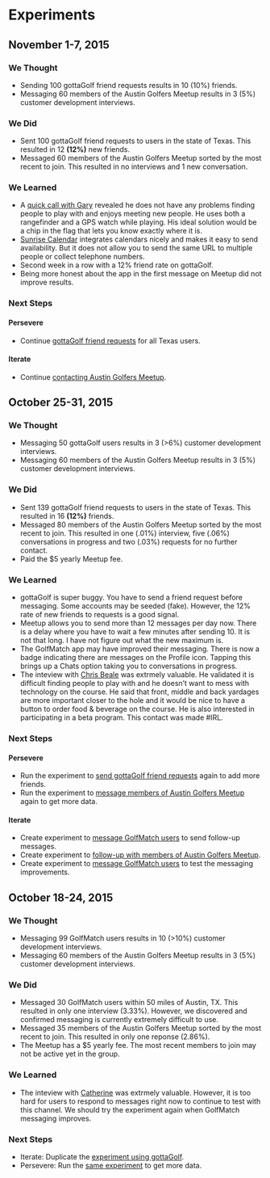 # Experiments

## November 1-7, 2015
### We Thought
* Sending 100 gottaGolf friend requests results in 10 (10%) friends.
* Messaging 60 members of the Austin Golfers Meetup results in 3 (5%) customer development interviews.

### We Did
* Sent 100 gottaGolf friend requests to users in the state of Texas. This resulted in 12 **(12%)** new friends.
* Messaged 60 members of the Austin Golfers Meetup sorted by the most recent to join. This resulted in no interviews and 1 new conversation.

### We Learned
* A [quick call with Gary](https://github.com/Sillybodkins/interviews/blob/master/gary.md) revealed he does not have any problems finding people to play with and enjoys meeting new people. He uses both a rangefinder and a GPS watch while playing. His ideal solution would be a chip in the flag that lets you know exactly where it is.
* [Sunrise Calendar](https://sunrise.am/) integrates calendars nicely and makes it easy to send availability. But it does not allow you to send the same URL to multiple people or collect telephone numbers.
* Second week in a row with a 12% friend rate on gottaGolf.
* Being more honest about the app in the first message on Meetup did not improve results.

### Next Steps
#### Persevere
* Continue [gottaGolf friend requests](https://trello.com/c/ZGVkM5GZ/94-send-gottagolf-friend-requests) for all Texas users.

#### Iterate
* Continue [contacting Austin Golfers Meetup](https://trello.com/c/h9S5w72B/95-message-members-of-austin-golfers-meetup). 

## October 25-31, 2015
### We Thought
* Messaging 50 gottaGolf users results in 3 (>6%) customer development interviews.
* Messaging 60 members of the Austin Golfers Meetup results in 3 (5%) customer development interviews.

### We Did
* Sent 139 gottaGolf friend requests to users in the state of Texas. This resulted in 16 **(12%)** friends.
* Messaged 80 members of the Austin Golfers Meetup sorted by the most recent to join. This resulted in one (.01%) interview, five (.06%) conversations in progress and two (.03%) requests for no further contact.
* Paid the $5 yearly Meetup fee.

### We Learned
* gottaGolf is super buggy. You have to send a friend request before messaging. Some accounts may be seeded (fake). However, the 12% rate of new friends to requests is a good signal.
* Meetup allows you to send more than 12 messages per day now. There is a delay where you have to wait a few minutes after sending 10. It is not that long. I have not figure out what the new maximum is.
* The GolfMatch app may have improved their messaging. There is now a badge indicating there are messages on the Profile icon. Tapping this brings up a Chats option taking you to conversations in progress. 
* The inteview with [Chris Beale](https://github.com/Sillybodkins/interviews/blob/master/chrisBeale.md) was extrmely valuable. He validated it is difficult finding people to play with and he doesn’t want to mess with technology on the course. He said that front, middle and back yardages are more important closer to the hole and it would be nice to have a button to order food & beverage on the course. He is also interested in participating in a beta program. This contact was made #IRL.

### Next Steps
#### Persevere
* Run the experiment to [send gottaGolf friend requests](https://trello.com/c/PuSb6Ses/80-send-gottagolf-friend-requests) again to add more friends.
* Run the experiment to [message members of Austin Golfers Meetup](https://trello.com/c/JizNbfD2/82-message-members-of-austin-golfers-meetup) again to get more data.

#### Iterate
* Create experiment to [message GolfMatch users](https://trello.com/c/wFxCS6aV/83-message-golfmatch-users) to send follow-up messages.
* Create experiment to [follow-up with members of Austin Golfers Meetup](https://trello.com/c/aeg5G45u/84-follow-up-with-members-of-austin-golfers-meetup).
* Create experiment to [message GolfMatch users](https://trello.com/c/M2ZqJSKm/85-message-golfmatch-users) to test the messaging improvements.

## October 18-24, 2015
### We Thought
* Messaging 99 GolfMatch users results in 10 (>10%) customer development interviews.
* Messaging 60 members of the Austin Golfers Meetup results in 3 (5%) customer development interviews.

### We Did
* Messaged 30 GolfMatch users within 50 miles of Austin, TX. This resulted in only one interview (3.33%). However, we discovered and confirmed messaging is currently extremely difficult to use.
* Messaged 35 members of the Austin Golfers Meetup sorted by the most recent to join. This resulted in only one reponse (2.86%).
* The Meetup has a $5 yearly fee. The most recent members to join may not be active yet in the group.

### We Learned
* The inteview with [Catherine](https://github.com/Sillybodkins/interviews/blob/master/catherineLannAndrews.md) was extrmely valuable. However, it is too hard for users to respond to messages right now to continue to test with this channel. We should try the experiment again when GolfMatch messaging improves.

### Next Steps
* Iterate: Duplicate the [experiment using gottaGolf](https://trello.com/c/5cVDYZmN/66-message-gottagolf-users).
* Persevere: Run the [same experiment](https://trello.com/c/Td1ssk5E/67-message-members-of-austin-golfers-meetup) to get more data.

